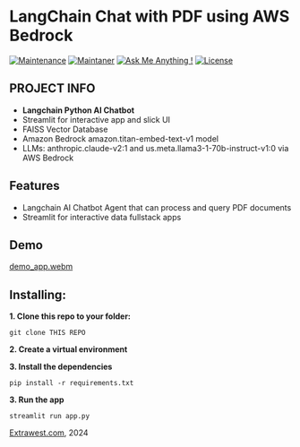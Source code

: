 #  LangChain Chat with PDF using AWS Bedrock
[![Maintenance](https://img.shields.io/badge/Maintained%3F-yes-green.svg)]()
[![Maintaner](https://img.shields.io/static/v1?label=Andriy%20Gulak&message=Maintainer&color=red)](mailto:andriy.gulak@extrawest.com)
[![Ask Me Anything !](https://img.shields.io/badge/Ask%20me-anything-1abc9c.svg)](https://github.com/extrawest/chat_with_pdf_aws_bedrock/issues)
[![License](https://img.shields.io/badge/License-Apache_2.0-blue.svg)](https://opensource.org/licenses/Apache-2.0)

## PROJECT INFO
- **Langchain Python AI Chatbot**
- Streamlit for interactive app and slick UI
- FAISS Vector Database
- Amazon Bedrock amazon.titan-embed-text-v1 model
- LLMs: anthropic.claude-v2:1 and us.meta.llama3-1-70b-instruct-v1:0 via AWS Bedrock

## Features
- Langchain AI Chatbot Agent that can process and query PDF documents
- Streamlit for interactive data fullstack apps

## Demo
[demo_app.webm](https://github.com/user-attachments/assets/7a32642d-0426-4bbe-b23f-93b876376f73)


## Installing:
**1. Clone this repo to your folder:**

```
git clone THIS REPO
```

**2. Create a virtual environment**

**3. Install the dependencies**

```
pip install -r requirements.txt
```
**3. Run the app**

```
streamlit run app.py
```

[Extrawest.com](https://www.extrawest.com), 2024



